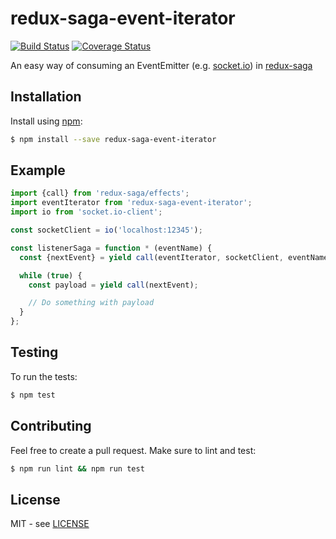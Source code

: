 # redux-saga-event-iterator

[![Build Status][travis-image]][travis-url]
[![Coverage Status][coveralls-image]][coveralls-url]

An easy way of consuming an EventEmitter (e.g. [socket.io][socket-io]) in [redux-saga][redux-saga]

## Installation

Install using [npm](http://npmjs.org/):

```bash
$ npm install --save redux-saga-event-iterator
```

## Example

```javascript
import {call} from 'redux-saga/effects';
import eventIterator from 'redux-saga-event-iterator';
import io from 'socket.io-client';

const socketClient = io('localhost:12345');

const listenerSaga = function * (eventName) {
  const {nextEvent} = yield call(eventIterator, socketClient, eventName);

  while (true) {
    const payload = yield call(nextEvent);

    // Do something with payload
  }
};
```

## Testing

To run the tests:

```bash
$ npm test
```

## Contributing

Feel free to create a pull request.
Make sure to lint and test:

```bash
$ npm run lint && npm run test
```

## License

MIT - see [LICENSE][license-url]

[redux-saga]: https://github.com/yelouafi/redux-saga
[socket-io]: https://github.com/socketio/socket.io
[travis-image]: https://travis-ci.org/claudiorodriguez/redux-saga-event-iterator.svg?branch=master
[travis-url]: https://travis-ci.org/claudiorodriguez/redux-saga-event-iterator
[coveralls-image]: https://coveralls.io/repos/github/claudiorodriguez/redux-saga-event-iterator/badge.svg?branch=master
[coveralls-url]: https://coveralls.io/github/claudiorodriguez/redux-saga-event-iterator?branch=master
[license-url]: ./LICENSE
